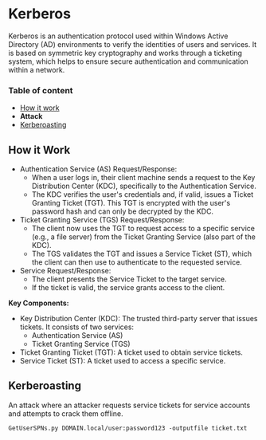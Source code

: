 # Kerberos

Kerberos is an authentication protocol used within Windows Active Directory (AD) environments to verify the identities of users and services. It is based on symmetric key cryptography and works through a ticketing system, which helps to ensure secure authentication and communication within a network.

### Table of content

- [How it work](#how-it-work)
- **Attack**
- [Kerberoasting](#kerberoasting)

## How it Work

- Authentication Service (AS) Request/Response:
    - When a user logs in, their client machine sends a request to the Key Distribution Center (KDC), specifically to the Authentication Service.
    - The KDC verifies the user's credentials and, if valid, issues a Ticket Granting Ticket (TGT). This TGT is encrypted with the user's password hash and can only be decrypted by the KDC.
- Ticket Granting Service (TGS) Request/Response:
    - The client now uses the TGT to request access to a specific service (e.g., a file server) from the Ticket Granting Service (also part of the KDC).
    - The TGS validates the TGT and issues a Service Ticket (ST), which the client can then use to authenticate to the requested service.
- Service Request/Response:
    - The client presents the Service Ticket to the target service.
    - If the ticket is valid, the service grants access to the client.

**Key Components:**

- Key Distribution Center (KDC): The trusted third-party server that issues tickets. It consists of two services:
    - Authentication Service (AS)
    - Ticket Granting Service (TGS)
- Ticket Granting Ticket (TGT): A ticket used to obtain service tickets.
- Service Ticket (ST): A ticket used to access a specific service.

## Kerberoasting

An attack where an attacker requests service tickets for service accounts and attempts to crack them offline.

`GetUserSPNs.py DOMAIN.local/user:password123 -outputfile ticket.txt`